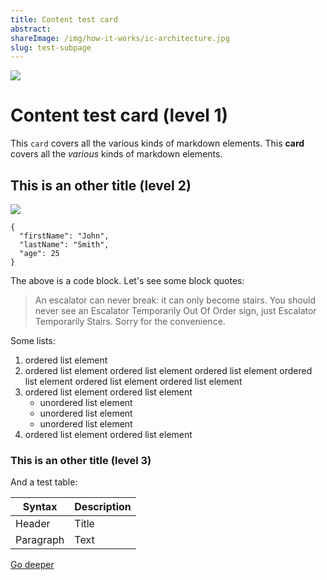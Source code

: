 ```yaml
---
title: Content test card
abstract:
shareImage: /img/how-it-works/ic-architecture.jpg
slug: test-subpage
---
```


![](/img/how-it-works/canisters.webp)

# Content test card (level 1)

This `card` covers all the various kinds of markdown elements. This **card** covers all the _various_ kinds of markdown elements.

## This is an other title (level 2)

![](/img/how-it-works/consensus.webp)

```
{
  "firstName": "John",
  "lastName": "Smith",
  "age": 25
}
```

The above is a code block. Let's see some block quotes:

> An escalator can never break: it can only become stairs. You should never see an Escalator Temporarily Out Of Order sign, just Escalator Temporarily Stairs. Sorry for the convenience.

Some lists:

1. ordered list element
1. ordered list element ordered list element ordered list element ordered list element ordered list element ordered list element
1. ordered list element ordered list element
   - unordered list element
   - unordered list element
   - unordered list element
1. ordered list element ordered list element

### This is an other title (level 3)

And a test table:

| Syntax    | Description |
| --------- | ----------- |
| Header    | Title       |
| Paragraph | Text        |

[Go deeper](/how-it-works/canister-lifecycle/)
